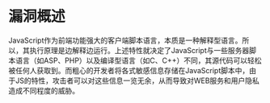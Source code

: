 # 漏洞概述
JavaScript作为前端功能强大的客户端脚本语言，本质是一种解释型语言。所以，其执行原理是边解释边运行。上述特性就决定了JavaScript与一些服务器脚本语言（如ASP、PHP）以及编译型语言（如C、C++）不同，其源代码可以轻松被任何人获取到。而粗心的开发者将各式敏感信息存储在JavaScript脚本中，由于JS的特性，攻击者可以对这些信息一览无余，从而导致对WEB服务和用户隐私造成不同程度的威胁。


